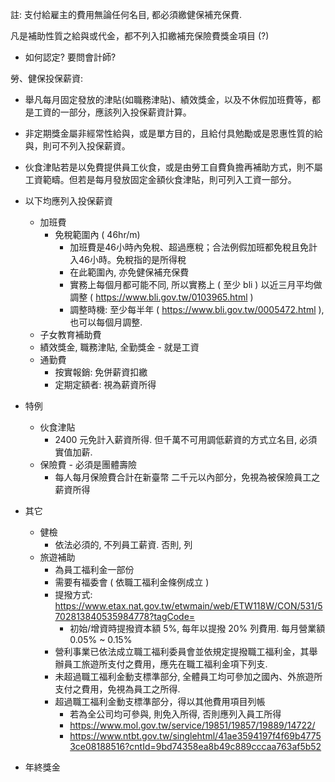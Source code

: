 註: 支付給雇主的費用無論任何名目, 都必須繳健保補充保費.

凡是補助性質之給與或代金，都不列入扣繳補充保險費獎金項目 (?)
 - 如何認定? 要問會計師?

勞、健保投保薪資: 
 - 舉凡每月固定發放的津貼(如職務津貼)、績效獎金，以及不休假加班費等，都是工資的一部分，應該列入投保薪資計算。
 - 非定期獎金屬非經常性給與，或是單方目的，且給付具勉勵或是恩惠性質的給與，則可不列入投保薪資。
 - 伙食津貼若是以免費提供員工伙食，或是由勞工自費負擔再補助方式，則不屬工資範疇。但若是每月發放固定金額伙食津貼，則可列入工資一部分。
 - 以下均應列入投保薪資
   - 加班費
     - 免稅範圍內 ( 46hr/m)
       - 加班費是46小時內免稅、超過應稅；合法例假加班都免稅且免計入46小時。免稅指的是所得稅
       - 在此範圍內, 亦免健保補充保費
       - 實務上每個月都可能不同, 所以實務上 ( 至少 bli ) 以近三月平均做調整 ( https://www.bli.gov.tw/0103965.html )
       - 調整時機: 至少每半年 ( https://www.bli.gov.tw/0005472.html ), 也可以每個月調整.
   - 子女教育補助費
   - 績效獎金, 職務津貼, 全勤獎金 - 就是工資
   - 通勤費
     - 按實報銷: 免併薪資扣繳
     - 定期定額者: 視為薪資所得
 - 特例
   - 伙食津貼
     - 2400 元免計入薪資所得. 但千萬不可用調低薪資的方式立名目, 必須實值加薪.
   - 保險費 - 必須是團體壽險
     - 每人每月保險費合計在新臺幣 二千元以內部分，免視為被保險員工之薪資所得

 - 其它
   - 健檢
     - 依法必須的, 不列員工薪資. 否則, 列
   - 旅遊補助
     - 為員工福利金一部份
     - 需要有福委會 ( 依職工福利金條例成立 )
     - 提撥方式: https://www.etax.nat.gov.tw/etwmain/web/ETW118W/CON/531/5702813840535984778?tagCode=
       - 初始/增資時提撥資本額 5%, 每年以提撥 20% 列費用. 每月營業額 0.05% ~ 0.15%
     - 營利事業已依法成立職工福利委員會並依規定提撥職工福利金，其舉辦員工旅遊所支付之費用，應先在職工福利金項下列支.
     - 未超過職工福利金動支標準部分, 全體員工均可參加之國內、外旅遊所支付之費用，免視為員工之所得.
     - 超過職工福利金動支標準部分，得以其他費用項目列帳
       - 若為全公司均可參與, 則免入所得, 否則應列入員工所得
       - https://www.mol.gov.tw/service/19851/19857/19889/14722/
       - https://www.ntbt.gov.tw/singlehtml/41ae3594197f4f69b47753ce08188516?cntId=9bd74358ea8b49c889cccaa763af5b52
   
 - 年終獎金
